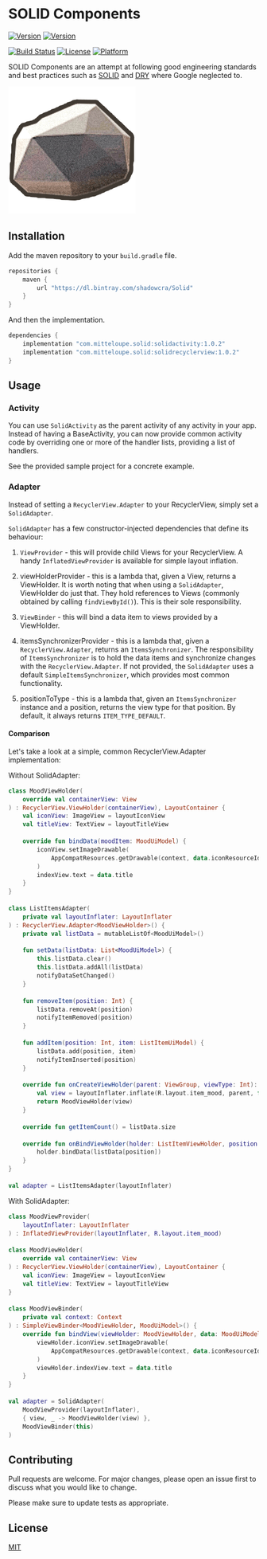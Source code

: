 # SOLID Components

[![Version](https://img.shields.io/bintray/v/shadowcra/Solid/com.mittelouple.solid.activity?label=activity:bintray)](https://bintray.com/shadowcra/Solid/com.mittelouple.solid.activity)
[![Version](https://img.shields.io/bintray/v/shadowcra/Solid/com.mittelouple.solid.recyclerview?label=recyclerview:bintray)](https://bintray.com/shadowcra/Solid/com.mittelouple.solid.recyclerview)

[![Build Status](https://img.shields.io/travis/EranBoudjnah/Solid)](https://travis-ci.com/EranBoudjnah/Solid)
[![License](https://img.shields.io/github/license/EranBoudjnah/Solid)](http://cocoapods.org/pods/MTCircularSlider)
[![Platform](https://img.shields.io/badge/platform-android-lightgrey)](https://developer.android.com/reference)

SOLID Components are an attempt at following good engineering standards and best practices such as [SOLID](https://en.wikipedia.org/wiki/SOLID) and [DRY](https://en.wikipedia.org/wiki/Don%27t_repeat_yourself) where Google neglected to.

![Icon](https://github.com/EranBoudjnah/solid/raw/master/assets/RockSolid.png)

## Installation

Add the maven repository to your `build.gradle` file.

```groovy
repositories {
    maven {
        url "https://dl.bintray.com/shadowcra/Solid"
    }
}
```

And then the implementation.

```groovy
dependencies {
    implementation "com.mitteloupe.solid:solidactivity:1.0.2"
    implementation "com.mitteloupe.solid:solidrecyclerview:1.0.2"
}
```


## Usage

### Activity

You can use `SolidActivity` as the parent activity of any activity in your app. Instead of having a BaseActivity, you can now provide common activity code by overriding one or more of the handler lists, providing a list of handlers.

See the provided sample project for a concrete example.

### Adapter

Instead of setting a `RecyclerView.Adapter` to your RecyclerView, simply set a `SolidAdapter`.

`SolidAdapter` has a few constructor-injected dependencies that define its behaviour:

1. `ViewProvider` - this will provide child Views for your RecyclerView. A handy `InflatedViewProvider` is available for simple layout inflation.

2. viewHolderProvider - this is a lambda that, given a View, returns a ViewHolder. It is worth noting that when using a `SolidAdapter`, ViewHolder do just that. They hold references to Views (commonly obtained by calling `findViewById()`). This is their sole responsibility.

3. `ViewBinder` - this will bind a data item to views provided by a ViewHolder.

4. itemsSynchronizerProvider - this is a lambda that, given a `RecyclerView.Adapter`, returns an `ItemsSynchronizer`. The responsibility of `ItemsSynchronizer` is to hold the data items and synchronize changes with the `RecyclerView.Adapter`. If not provided, the `SolidAdapter` uses a default `SimpleItemsSynchronizer`, which provides most common functionality.

5. positionToType - this is a lambda that, given an `ItemsSynchronizer` instance and a position, returns the view type for that position. By default, it always returns `ITEM_TYPE_DEFAULT`.

#### Comparison

Let's take a look at a simple, common RecyclerView.Adapter implementation:

Without SolidAdapter:

```kotlin
class MoodViewHolder(
    override val containerView: View
) : RecyclerView.ViewHolder(containerView), LayoutContainer {
    val iconView: ImageView = layoutIconView
    val titleView: TextView = layoutTitleView

    override fun bindData(moodItem: MoodUiModel) {
        iconView.setImageDrawable(
            AppCompatResources.getDrawable(context, data.iconResourceId)
        )
        indexView.text = data.title
    }
}

class ListItemsAdapter(
    private val layoutInflater: LayoutInflater
) : RecyclerView.Adapter<MoodViewHolder>() {
    private val listData = mutableListOf<MoodUiModel>()

    fun setData(listData: List<MoodUiModel>) {
        this.listData.clear()
        this.listData.addAll(listData)
        notifyDataSetChanged()
    }

    fun removeItem(position: Int) {
        listData.removeAt(position)
        notifyItemRemoved(position)
    }

    fun addItem(position: Int, item: ListItemUiModel) {
        listData.add(position, item)
        notifyItemInserted(position)
    }

    override fun onCreateViewHolder(parent: ViewGroup, viewType: Int): MoodViewHolder {
        val view = layoutInflater.inflate(R.layout.item_mood, parent, false)
        return MoodViewHolder(view)
    }

    override fun getItemCount() = listData.size

    override fun onBindViewHolder(holder: ListItemViewHolder, position: Int) {
        holder.bindData(listData[position])
    }
}

val adapter = ListItemsAdapter(layoutInflater)
```

With SolidAdapter:

```kotlin
class MoodViewProvider(
    layoutInflater: LayoutInflater
) : InflatedViewProvider(layoutInflater, R.layout.item_mood)

class MoodViewHolder(
    override val containerView: View
) : RecyclerView.ViewHolder(containerView), LayoutContainer {
    val iconView: ImageView = layoutIconView
    val titleView: TextView = layoutTitleView
}

class MoodViewBinder(
    private val context: Context
) : SimpleViewBinder<MoodViewHolder, MoodUiModel>() {
    override fun bindView(viewHolder: MoodViewHolder, data: MoodUiModel) {
        viewHolder.iconView.setImageDrawable(
            AppCompatResources.getDrawable(context, data.iconResourceId)
        )
        viewHolder.indexView.text = data.title
    }
}

val adapter = SolidAdapter(
    MoodViewProvider(layoutInflater),
    { view, _ -> MoodViewHolder(view) },
    MoodViewBinder(this)
)
```

## Contributing
Pull requests are welcome. For major changes, please open an issue first to discuss what you would like to change.

Please make sure to update tests as appropriate.

## License
[MIT](https://choosealicense.com/licenses/mit/)